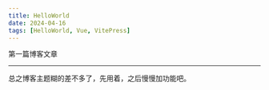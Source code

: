 ```yaml
---
title: HelloWorld
date: 2024-04-16
tags: [HelloWorld, Vue, VitePress]
---
```


第一篇博客文章

---

总之博客主题糊的差不多了，先用着，之后慢慢加功能吧。
